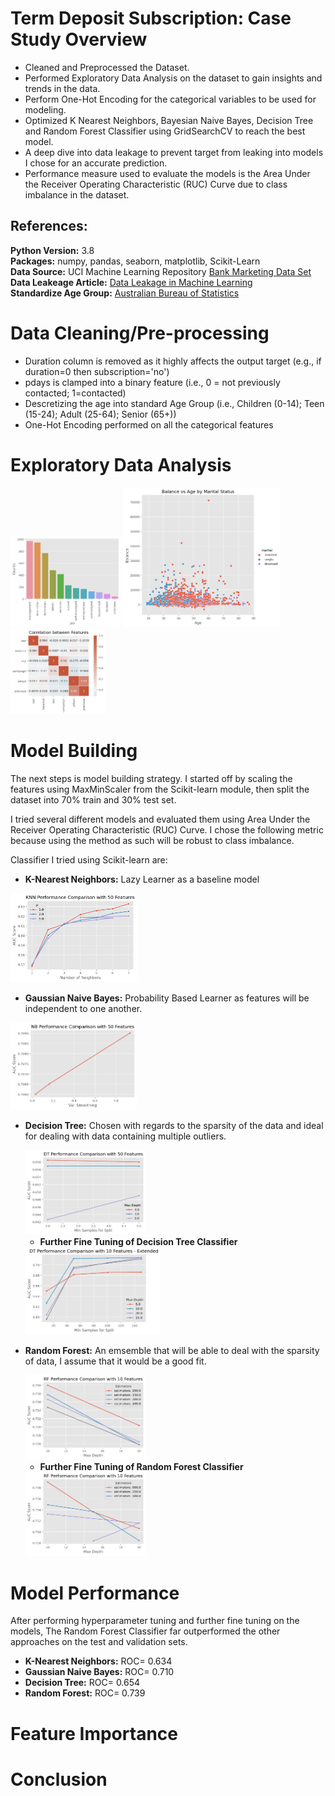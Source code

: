 # Term Deposit Subscription: Case Study Overview

- Cleaned and Preprocessed the Dataset.
- Performed Exploratory Data Analysis on the dataset to gain insights and trends in the data.
- Perform One-Hot Encoding for the categorical variables to be used for modeling.
- Optimized K Nearest Neighbors, Bayesian Naive Bayes, Decision Tree and Random Forest Classifier using GridSearchCV to reach the best model.
- A deep dive into data leakage to prevent target from leaking into models I chose for an accurate prediction.
- Performance measure used to evaluate the models is the Area Under the Receiver Operating Characteristic (RUC) Curve due to class imbalance in the dataset.


## References:
**Python Version:** 3.8<br/>
**Packages:** numpy, pandas, seaborn, matplotlib, Scikit-Learn<br/>
**Data Source:**  UCI Machine Learning Repository [Bank Marketing Data Set](https://archive.ics.uci.edu/ml/datasets/Bank+Marketing)<br/>
**Data Leakeage Article:** [Data Leakage in Machine Learning](https://towardsdatascience.com/data-leakage-in-machine-learning-6161c167e8ba)<br/>
**Standardize Age Group:** [Australian Bureau of Statistics](https://www.abs.gov.au/)<br/>

# Data Cleaning/Pre-processing

- Duration column is removed as it highly affects the output target (e.g., if duration=0 then subscription='no')
- pdays is clamped into a binary feature (i.e., 0 = not previously contacted; 1=contacted)
- Descretizing the age into standard Age Group (i.e., Children (0-14); Teen (15-24); Adult (25-64); Senior (65+))
- One-Hot Encoding performed on all the categorical features

# Exploratory Data Analysis

<img src="https://github.com/roywong96/termDepositSubscription/blob/master/images/job_categories.png" width="35%" height="35%">
<img src="https://github.com/roywong96/termDepositSubscription/blob/master/images/relational-plot.png" width="50%" height="50%">
<img src="https://github.com/roywong96/termDepositSubscription/blob/master/images/correlation_matrix.png" width="30%" height="=30%">

# Model Building

The next steps is model building strategy. I started off by scaling the features using MaxMinScaler from the Scikit-learn module, then split the dataset into 70% train and 30% test set. 

I tried several different models and evaluated them using Area Under the Receiver Operating Characteristic (RUC) Curve. I chose the following metric because using the method as such will be robust to class imbalance.

Classifier I tried using Scikit-learn are:

- **K-Nearest Neighbors:** Lazy Learner as a baseline model

<img src="https://github.com/roywong96/termDepositSubscription/blob/master/images/knn_performance.png" width="40%" height="40%">

- **Gaussian Naive Bayes:** Probability Based Learner as features will be independent to one another.

<img src="https://github.com/roywong96/termDepositSubscription/blob/master/images/nb_performance.png" width="40%" height="40%">


- **Decision Tree:** Chosen with regards to the sparsity of the data and ideal for dealing with data containing multiple outliers.

    <img src="https://github.com/roywong96/termDepositSubscription/blob/master/images/dt_performance_nottunned.png" width="40%" height="40%">

    - **Further Fine Tuning of Decision Tree Classifier**

    <img src="https://github.com/roywong96/termDepositSubscription/blob/master/images/dt_performance_tunned.png" width="45%" height="45%">

- **Random Forest:** An emsemble that will be able to deal with the sparsity of data, I assume that it would be a good fit.

    <img src="https://github.com/roywong96/termDepositSubscription/blob/master/images/rf_performance_nottunned.png" width="40%" height="40%">

    - **Further Fine Tuning of Random Forest Classifier**

    <img src="https://github.com/roywong96/termDepositSubscription/blob/master/images/rf_performance_tunned.png" width="40%" height="40%">

# Model Performance

After performing hyperparameter tuning and further fine tuning on the models, The Random Forest Classifier far outperformed the other approaches on the test and validation sets.

- **K-Nearest Neighbors:** ROC= 0.634
- **Gaussian Naive Bayes:** ROC= 0.710
- **Decision Tree:** ROC= 0.654
- **Random Forest:** ROC= 0.739

# Feature Importance



# Conclusion




